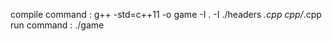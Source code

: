 compile command : g++ -std=c++11 -o game -I . -I ./headers *.cpp cpp/*.cpp
run command :  ./game   
